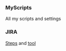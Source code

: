 ### MyScripts
All my scripts and settings

### JIRA
[Steps](https://github.com/sinanejadebrahim/jira-crack) and
[tool](https://gitee.com/pengzhile/atlassian-agent#https://gitee.com/pengzhile/atlassian-agent/releases)